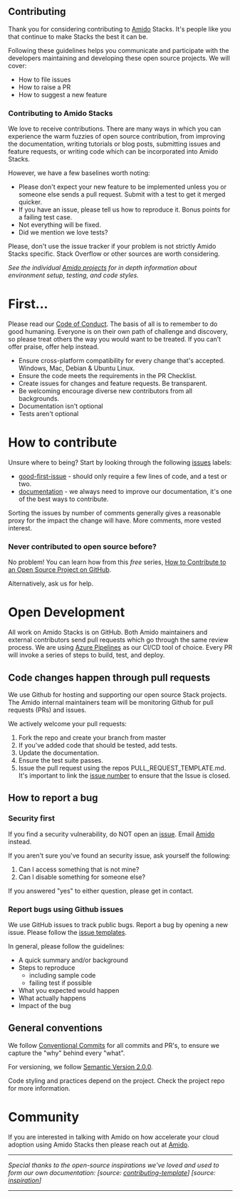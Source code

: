 Contributing
------------------

Thank you for considering contributing to [Amido](https://amido.com/) Stacks. It's people like you that continue to make Stacks the best it can be.

Following these guidelines helps you communicate and participate with the developers maintaining and developing these open source projects. We will cover: 
* How to file issues
* How to raise a PR
* How to suggest a new feature


### Contributing to Amido Stacks

We love to receive contributions. There are many ways in which you can experience the warm fuzzies of open source contribution, from improving the documentation, writing tutorials or blog posts, submitting issues and feature requests, or writing code which can be incorporated into Amido Stacks.

However, we have a few baselines worth noting:
* Please don't expect your new feature to be implemented unless you or someone else sends a pull request. Submit with a test to get it merged quicker.
* If you have an issue, please tell us how to reproduce it. Bonus points for a failing test case.
* Not everything will be fixed.
* Did we mention we love tests?

Please, don't use the issue tracker if your problem is not strictly Amido Stacks specific. Stack Overflow or other sources are worth considering.

_See the individual [Amido projects](./README.md) for in depth information about environment setup, testing, and code styles._

# First...
Please read our [Code of Conduct](./CODE_OF_CONDUCT.md).
The basis of all is to remember to do good humaning. Everyone is on their own path of challenge and discovery, so please treat others the way you would want to be treated. If you can’t offer praise, offer help instead.

* Ensure cross-platform compatibility for every change that's accepted. Windows, Mac, Debian & Ubuntu Linux.
* Ensure the code meets the requirements in the PR Checklist.
* Create issues for changes and feature requests. Be transparent.
* Be welcoming encourage diverse new contributors from all backgrounds.
* Documentation isn't optional
* Tests aren't optional

# How to contribute
Unsure where to being? Start by looking through the following [issues](https://github.com/amido/stacks/issues?q=is%3Aissue+is%3Aopen+sort%3Acomments-desc) labels:

* [good-first-issue](https://github.com/amido/stacks/labels/good-first-issue) - should only require a few lines of code, and a test or two.
* [documentation](https://github.com/amido/stacks/labels/kind%2Fdocumentation) - we always need to improve our documentation, it's one of the best ways to contribute.

Sorting the issues by number of comments generally gives a reasonable proxy for the impact the change will have. More comments, more vested interest.

### Never contributed to open source before?
No problem! You can learn how from this *free* series, [How to Contribute to an Open Source Project on GitHub](https://egghead.io/series/how-to-contribute-to-an-open-source-project-on-github).

Alternatively, ask us for help.

# Open Development
All work on Amido Stacks is on GitHub. Both Amido maintainers and external contributors send pull requests which go through the same review process. We are using [Azure Pipelines](https://azure.microsoft.com/en-gb/services/devops/pipelines/) as our CI/CD tool of choice. Every PR will invoke a series of steps to build, test, and deploy. 

## Code changes happen through pull requests
We use Github for hosting and supporting our open source Stack projects. The Amido internal maintainers team will be monitoring Github for pull requests (PRs) and issues.

We actively welcome your pull requests:

1. Fork the repo and create your branch from master
2. If you've added code that should be tested, add tests.
3. Update the documentation.
4. Ensure the test suite passes.
5. Issue the pull request using the repos PULL_REQUEST_TEMPLATE.md. It's important to link the [issue number](https://github.com/amido/stacks/issues) to ensure that the Issue is closed.

## How to report a bug
### Security first
If you find a security vulnerability, do NOT open an [issue](https://github.com/amido/stacks/issues/new/choose). Email [Amido](mailto:london@amido.com) instead.

If you aren't sure you've found an security issue, ask yourself the following:
1. Can I access something that is not mine?
2. Can I disable something for someone else?

If you answered "yes" to either question, please get in contact.

### Report bugs using Github issues
We use GitHub issues to track public bugs. Report a bug by opening a new issue. Please follow the [issue templates](https://github.com/amido/stacks/tree/master/.github/ISSUE_TEMPLATE). 

In general, please follow the guidelines:
* A quick summary and/or background
* Steps to reproduce
    * including sample code
    * failing test if possible
* What you expected would happen
* What actually happens
* Impact of the bug

## General conventions
We follow [Conventional Commits](https://www.conventionalcommits.org/en/v1.0.0/) for all commits and PR's, to ensure we capture the "why" behind every "what".

For versioning, we follow [Semantic Version 2.0.0](https://semver.org/).

Code styling and practices depend on the project. Check the project repo for more information.

# Community
If you are interested in talking with Amido on how accelerate your cloud adoption using Amido Stacks then please reach out at [Amido](mailto:london@amido.com).

*************************
_Special thanks to the open-source inspirations we've loved and used to form our own documentation:
[source: [contributing-template](https://github.com/nayafia/contributing-template/blob/master/CONTRIBUTING-template.md)]
[source: [inspiration](https://github.com/codetriage/codetriage/blob/master/CONTRIBUTING.md)]_
************************
